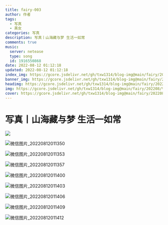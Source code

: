 ```yaml
---
title: fairy-003
author: 作者
tags:
  - 写真
  - 美女
categories: 写真
description: 写真丨山海藏与梦 生活一如常
comments: true
music:
  server: netease
  type: song
  id: 1916550868
date: 2022-08-12 01:12:18
updated: 2022-08-12 01:12:18
index_img: https://gcore.jsdelivr.net/gh/txw1314/blog-img@main/fairy/202208/%E5%B2%81%E5%B2%81%E5%B0%8F%E5%A1%94202208120117587.jpg
banner_img: https://gcore.jsdelivr.net/gh/txw1314/blog-img@main/fairy/202208/%E5%B2%81%E5%B2%81%E5%B0%8F%E5%A1%94202208120117587.jpg
headimg: https://gcore.jsdelivr.net/gh/txw1314/blog-img@main/fairy/202208/%E5%B2%81%E5%B2%81%E5%B0%8F%E5%A1%94202208120117587.jpg
img: https://gcore.jsdelivr.net/gh/txw1314/blog-img@main/fairy/202208/%E5%B2%81%E5%B2%81%E5%B0%8F%E5%A1%94202208120117587.jpg
cover: https://gcore.jsdelivr.net/gh/txw1314/blog-img@main/fairy/202208/%E5%B2%81%E5%B2%81%E5%B0%8F%E5%A1%94202208120117587.jpg
---
```


<style>
    #l_main {
    
      width: calc(100% - 1 * 0px);
      padding-left: 0px;
      float: left;
      -webkit-box-ordinal-group: 2;
      -moz-box-ordinal-group: 2;
      -ms-flex-order: 2;
      -webkit-order: 2;
      order: 2;
    }
    #l_side {
  
        display: none;
    }
    
    #post-body {
        display:flex;
        flex-wrap: wrap;
    }
    #post-body p {
        width: 48%;
        margin: 5px;
    }
</style>

# 写真丨山海藏与梦 生活一如常

![](https://gcore.jsdelivr.net/gh/txw1314/blog-img@main/fairy/202208/%E5%B2%81%E5%B2%81%E5%B0%8F%E5%A1%94202208120117587.jpg)

![微信图片_20220812011350](https://gcore.jsdelivr.net/gh/txw1314/blog-img@main/fairy/202208/%E5%B2%81%E5%B2%81%E5%B0%8F%E5%A1%94202208120117589.jpg)

![微信图片_20220812011353](https://gcore.jsdelivr.net/gh/txw1314/blog-img@main/fairy/202208/%E5%B2%81%E5%B2%81%E5%B0%8F%E5%A1%94202208120117590.jpg)

![微信图片_20220812011357](https://gcore.jsdelivr.net/gh/txw1314/blog-img@main/fairy/202208/%E5%B2%81%E5%B2%81%E5%B0%8F%E5%A1%94202208120117591.jpg)

![微信图片_20220812011400](https://gcore.jsdelivr.net/gh/txw1314/blog-img@main/fairy/202208/%E5%B2%81%E5%B2%81%E5%B0%8F%E5%A1%94202208120117592.jpg)

![微信图片_20220812011403](https://gcore.jsdelivr.net/gh/txw1314/blog-img@main/fairy/202208/%E5%B2%81%E5%B2%81%E5%B0%8F%E5%A1%94202208120117593.jpg)

![微信图片_20220812011406](https://gcore.jsdelivr.net/gh/txw1314/blog-img@main/fairy/202208/%E5%B2%81%E5%B2%81%E5%B0%8F%E5%A1%94202208120117594.jpg)

![微信图片_20220812011409](https://gcore.jsdelivr.net/gh/txw1314/blog-img@main/fairy/202208/%E5%B2%81%E5%B2%81%E5%B0%8F%E5%A1%94202208120117595.jpg)

![微信图片_20220812011412](https://gcore.jsdelivr.net/gh/txw1314/blog-img@main/fairy/202208/%E5%B2%81%E5%B2%81%E5%B0%8F%E5%A1%94202208120117596.jpg)
